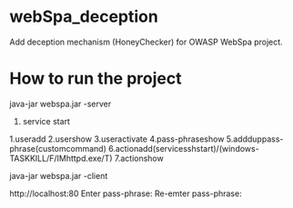 # webSpa_deception
Add deception mechanism (HoneyChecker) for OWASP WebSpa project.
# How to run the project
java-jar webspa.jar -server

1. service start

1.useradd
2.usershow
3.useractivate
4.pass-phraseshow
5.addduppass-phrase(customcommand)
6.actionadd(servicesshstart)/(windows-TASKKILL/F/IMhttpd.exe/T)
7.actionshow

java-jar webspa.jar -client

http://localhost:80
Enter pass-phrase: 
Re-emter pass-phrase:
